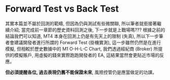 # Forward Test vs Back Test
其實本篇並不屬於回測的範疇, 但因為仍與測試有些微關聯, 所以筆者就銜接著繼續介紹; 當完成前一章節的歷史資料回測之後, 下一步就是上戰場嗎??? 根據之前的結論我們可以知道, MT4 本身在回測上仍是有先天上的限制 (失真), 所以下一步筆者會建議開發者進行所謂的 Forward Test (掛機實測), 這一步雖然仍然是在進行模擬, 但相較於歷史數據中的 M1 O-H-L-C Chart, 我們透過經紀商 (Broker) 所提供的模擬賬戶, 用虛擬的錢來實際跑跑開發者的 EA, 這結果當然會更貼近市場的反應。

**但必須提醒各位, 過去表現仍舊不能保證未來**, 風險控管仍是應當做足的功課。

